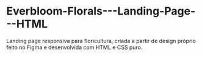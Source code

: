 # Everbloom-Florals---Landing-Page---HTML
Landing page responsiva para floricultura, criada a partir de design próprio feito no Figma e desenvolvida com HTML e CSS puro.
